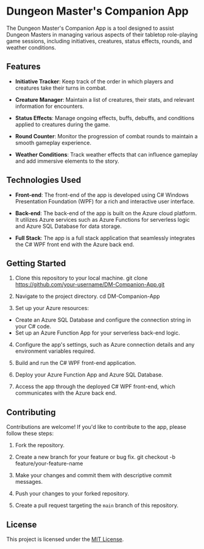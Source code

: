 # Dungeon Master's Companion App

The Dungeon Master's Companion App is a tool designed to assist Dungeon Masters in managing various aspects of their tabletop role-playing game sessions, including initiatives, creatures, status effects, rounds, and weather conditions.

## Features

- **Initiative Tracker**: Keep track of the order in which players and creatures take their turns in combat.

- **Creature Manager**: Maintain a list of creatures, their stats, and relevant information for encounters.

- **Status Effects**: Manage ongoing effects, buffs, debuffs, and conditions applied to creatures during the game.

- **Round Counter**: Monitor the progression of combat rounds to maintain a smooth gameplay experience.

- **Weather Conditions**: Track weather effects that can influence gameplay and add immersive elements to the story.

## Technologies Used

- **Front-end**: The front-end of the app is developed using C# Windows Presentation Foundation (WPF) for a rich and interactive user interface.

- **Back-end**: The back-end of the app is built on the Azure cloud platform. It utilizes Azure services such as Azure Functions for serverless logic and Azure SQL Database for data storage.

- **Full Stack**: The app is a full stack application that seamlessly integrates the C# WPF front end with the Azure back end.

## Getting Started

1. Clone this repository to your local machine.
git clone https://github.com/your-username/DM-Companion-App.git

2. Navigate to the project directory.
cd DM-Companion-App

3. Set up your Azure resources:
- Create an Azure SQL Database and configure the connection string in your C# code.
- Set up an Azure Function App for your serverless back-end logic.

4. Configure the app's settings, such as Azure connection details and any environment variables required.

5. Build and run the C# WPF front-end application.

6. Deploy your Azure Function App and Azure SQL Database.

7. Access the app through the deployed C# WPF front-end, which communicates with the Azure back end.

## Contributing

Contributions are welcome! If you'd like to contribute to the app, please follow these steps:

1. Fork the repository.

2. Create a new branch for your feature or bug fix.
git checkout -b feature/your-feature-name

3. Make your changes and commit them with descriptive commit messages.

4. Push your changes to your forked repository.

5. Create a pull request targeting the `main` branch of this repository.

## License

This project is licensed under the [MIT License](LICENSE).
